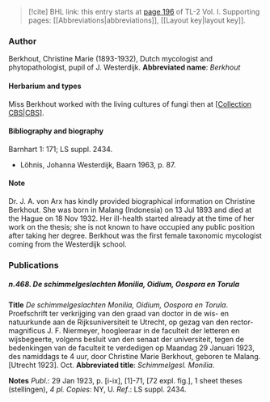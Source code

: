 > [!cite] BHL link: this entry starts at [page 196](https://www.biodiversitylibrary.org/page/33120327) of TL-2 Vol. I.
> Supporting pages: [[Abbreviations|abbreviations]], [[Layout key|layout key]].

### Author

Berkhout, Christine Marie (1893-1932), Dutch mycologist and phytopathologist, pupil of J. Westerdijk. 
**Abbreviated name**: *Berkhout*

#### Herbarium and types

Miss Berkhout worked with the living cultures of fungi then at [[Collection CBS|CBS]](Baarn).

#### Bibliography and biography

Barnhart 1: 171; LS suppl. 2434.
- Löhnis, Johanna Westerdijk, Baarn 1963, p. 87.

#### Note

Dr. J. A. von Arx has kindly provided biographical information on Christine Berkhout. She was born in Malang (Indonesia) on 13 Jul 1893 and died at the Hague on 18 Nov 1932. Her ill-health started already at the time of her work on the thesis; she is not known to have occupied any public position after taking her degree. Berkhout was the first female taxonomic mycologist coming from the Westerdijk school.

### Publications

##### n.468. De schimmelgeslachten Monilia, Oidium, Oospora en Torula

**Title**
*De schimmelgeslachten Monilia, Oidium, Oospora en Torula*. Proefschrift ter verkrijging van den graad van doctor in de wis- en natuurkunde aan de Rijksuniversiteit te Utrecht, op gezag van den rector-magnificus J. F. Niermeyer, hoogleeraar in de faculteit der letteren en wijsbegeerte, volgens besluit van den senaat der universiteit, tegen de bedenkingen van de faculteit te verdedigen op Maandag 29 Januari 1923, des namiddags te 4 uur, door Christine Marie Berkhout, geboren te Malang. \[Utrecht 1923\]. Oct.
**Abbreviated title**: *Schimmelgesl. Monilia*.

**Notes**
*Publ*.: 29 Jan 1923, p. \[i-ix\], \[1\]-71, \[72 expl. fig.\], 1 sheet theses (stellingen), *4 pl. Copies*: NY, U.
*Ref*.: LS suppl. 2434.

